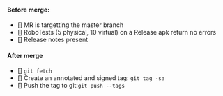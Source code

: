 #### Before merge:
- [] MR is targetting the master branch
- [] RoboTests (5 physical, 10 virtual) on a Release apk return no errors
- [] Release notes present

#### After merge
- [] ``git fetch``
- [] Create an annotated and signed tag: ``git tag -sa``
- [] Push the tag to git:``git push --tags``
